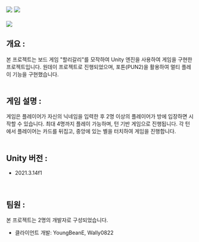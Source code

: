 ## <img src="https://img.shields.io/badge/unity-FFFFFF?style=for-the-badge&logo=unity&logoColor=black"> <img src="https://img.shields.io/badge/csharp-239120?style=for-the-badge&logo=CSharp&logoColor=white">

<img src="https://capsule-render.vercel.app/api?type=waving&color=auto&height=200&section=header&text=HalliGalli&fontSize=40" />

## 개요 : 
본 프로젝트는 보드 게임 "할리갈리"를 모작하여 Unity 엔진을 사용하여 게임을 구현한 프로젝트입니다. 원데이 프로젝트로 진행되었으며, 포톤(PUN2)을 활용하여 멀티 플레이 기능을 구현했습니다.
<br>
<br>
## 게임 설명 : 
게임은 플레이어가 자신의 닉네임을 입력한 후 2명 이상의 플레이어가 방에 입장하면 시작할 수 있습니다. 
최대 4명까지 플레이 가능하며, 턴 기반 게임으로 진행됩니다. 
각 턴에서 플레이어는 카드를 뒤집고, 중앙에 있는 벨을 터치하여 게임을 진행합니다.
<br>
<br>
## Unity 버전 :
- 2021.3.14f1
<br>

## 팀원 :
본 프로젝트는 2명의 개발자로 구성되었습니다.

- 클라이언트 개발: YoungBeanE, Wally0822

